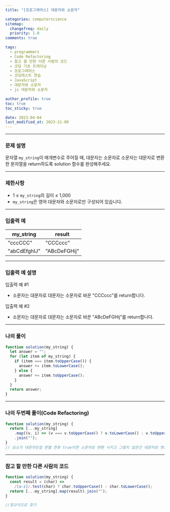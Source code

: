 ```yaml
---
title: "[프로그래머스] 대문자와 소문자"

categories: computerscience
sitemap:
  changefreq: daily
  priority: 1.0
comments: true

tags:
  - programmers
  - Code Refactoring
  - 참고 할 만한 다른 사람의 코드
  - 코딩 기초 트레이닝
  - 프로그래머스
  - 코딩테스트 연습
  - JavaScript
  - 대문자와 소문자
  - js 대문자와 소문자

author_profile: true
toc: true
toc_sticky: true

date: 2023-04-04
last_modified_at: 2023-11-09
---
```


---

### 문제 설명

문자열 `my_string`이 매개변수로 주어질 때, 대문자는 소문자로 소문자는 대문자로 변환한 문자열을 return하도록 solution 함수를 완성해주세요.

---

### 제한사항

- 1 ≤ `my_string`의 길이 ≤ 1,000
- `my_string`은 영어 대문자와 소문자로만 구성되어 있습니다.

---

### 입출력 예

| my_string    | result       |
| ------------ | ------------ |
| "cccCCC"     | "CCCccc"     |
| "abCdEfghIJ" | "ABcDeFGHij" |

---

### 입출력 예 설명

입출력 예 #1

- 소문자는 대문자로 대문자는 소문자로 바꾼 "CCCccc"를 return합니다.

입출력 예 #2

- 소문자는 대문자로 대문자는 소문자로 바꾼 "ABcDeFGHij"를 return합니다.

---

### 나의 풀이

```jsx
function solution(my_string) {
  let answer = "";
  for (let item of my_string) {
    if (item === item.toUpperCase()) {
      answer += item.toLowerCase();
    } else {
      answer += item.toUpperCase();
    }
  }
  return answer;
}
```

---

### 나의 두번째 풀이(Code Refactoring)

```jsx
function solution(my_string) {
  return [...my_string]
    .map((v, i) => (v === v.toUpperCase() ? v.toLowerCase() : v.toUpperCase()))
    .join("");
}
// 요소가 대문자인걸 판별 한후 true이면 소문자로 변환 시키고 그렇지 않은건 대문자로 변환
```

---

### 참고 할 만한 다른 사람의 코드

```jsx
function solution(my_string) {
  const result = (char) =>
    /[a-z]/.test(char) ? char.toUpperCase() : char.toLowerCase();
  return [...my_string].map(result).join("");
}

//정규식으로 찾기
```

